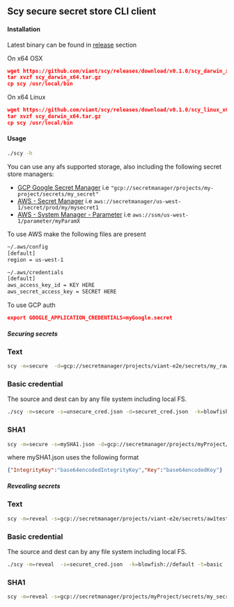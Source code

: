 ## Scy secure secret store CLI client


#### Installation

Latest binary can be found in [release](https://github.com/viant/scy/releases) section


On x64 OSX

```json
wget https://github.com/viant/scy/releases/download/v0.1.0/scy_darwin_x64.tar.gz
tar xvzf scy_darwin_x64.tar.gz
cp scy /usr/local/bin
```

On x64 Linux

```json
wget https://github.com/viant/scy/releases/download/v0.1.0/scy_linux_x64.tar.gz
tar xvzf scy_darwin_x64.tar.gz
cp scy /usr/local/bin
```


#### Usage

```bash
./scy -h
```

You can use any afs supported storage, also including the following secret store managers:

- [GCP Google Secret Manager](https://github.com/viant/afsc/tree/master/gcp/secretmanager)
    i.e ` "gcp://secretmanager/projects/my-project/secrets/my_secret" `
- [AWS - Secret Manager](https://github.com/viant/afsc/tree/master/aws/secretmanager)
    i.e `aws://secretmanager/us-west-1/secret/prod/my/mysecret1`
- [AWS - System Manager - Parameter](https://github.com/viant/afsc/tree/master/aws/ssm)
  i.e `aws://ssm/us-west-1/parameter/myParamX`


To use AWS make the following files are present

```bash
~/.aws/config
[default]
region = us-west-1

~/.aws/credentials
[default]
aws_access_key_id = KEY HERE
aws_secret_access_key = SECRET HERE
```

To use GCP auth 

```json
export GOOGLE_APPLICATION_CREDENTIALS=myGoogle.secret
```

##### Securing secrets

### Text

```bash
scy -m=secure  -d=gcp://secretmanager/projects/viant-e2e/secrets/my_raw_secret1  -k=blowfish://default -t=raw ```
```

### Basic credential

The source and dest can by any file system including local FS.

```bash
./scy -m=secure -s=unsecure_cred.json -d=securet_cred.json  -k=blowfish://default -t=basic
```


### SHA1

```bash
scy -m=secure -s=mySHA1.json -d=gcp://secretmanager/projects/myProject/secrets/my_secret1  -k=blowfish://default -t=sha1
```

where mySHA1.json uses the following format

```json
{"IntegrityKey":"base64encodedIntegrityKey","Key":"base64encodedKey"}
```


##### Revealing secrets

### Text

```bash
scy -m=reveal -s=gcp://secretmanager/projects/viant-e2e/secrets/aw1test  -k=blowfish://default -t=ra
```

### Basic credential

The source and dest can by any file system including local FS.

```bash
./scy -m=reveal  -s=securet_cred.json  -k=blowfish://default -t=basic
```

### SHA1

```bash
scy -m=reveal -s=gcp://secretmanager/projects/myProject/secrets/my_secret1  -k=blowfish://default -t=sha1
```

